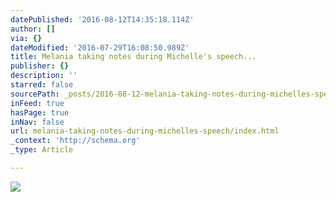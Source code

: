 ```yaml
---
datePublished: '2016-08-12T14:35:18.114Z'
author: []
via: {}
dateModified: '2016-07-29T16:08:50.989Z'
title: Melania taking notes during Michelle's speech...
publisher: {}
description: ''
starred: false
sourcePath: _posts/2016-08-12-melania-taking-notes-during-michelles-speech.md
inFeed: true
hasPage: true
inNav: false
url: melania-taking-notes-during-michelles-speech/index.html
_context: 'http://schema.org'
_type: Article

---
```

![](https://the-grid-user-content.s3-us-west-2.amazonaws.com/683d159c-3ac2-40e0-a85a-447eca9e6f0d.gif)